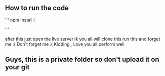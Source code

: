 ## How to run the code
'''
npm install i

'''

after this just open the live server
Ik you all will clone this run this and forget me :(
Don't forget me :(
Kidding , Love you all perform well
## Guys, this is a private folder so don't upload it on your git
